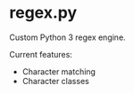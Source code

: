 # regex.py
Custom Python 3 regex engine.

Current features:
* Character matching
* Character classes

